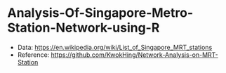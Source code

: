 # Analysis-Of-Singapore-Metro-Station-Network-using-R

- Data: https://en.wikipedia.org/wiki/List_of_Singapore_MRT_stations
- Reference: https://github.com/KwokHing/Network-Analysis-on-MRT-Station


